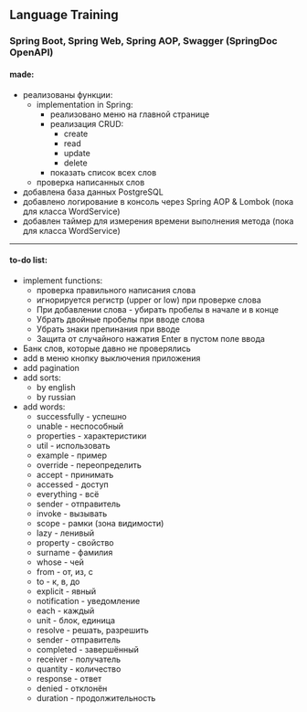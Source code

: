 ## Language Training
### Spring Boot, Spring Web, Spring AOP, Swagger (SpringDoc OpenAPI)
#### made:
- реализованы функции:
    - implementation in Spring:
        - реализовано меню на главной странице
        - реализация CRUD:
            - create
            - read
            - update
            - delete
        - показать список всех слов
  - проверка написанных слов
- добавлена база данных PostgreSQL
- добавлено логирование в консоль через Spring AOP & Lombok (пока для класса WordService)
- добавлен таймер для измерения времени выполнения метода (пока для класса WordService)

---

#### to-do list:

- implement functions:
  - проверка правильного написания слова
  - игнорируется регистр (upper or low) при проверке слова
  - При добавлении слова - убирать пробелы в начале и в конце
  - Убрать двойные пробелы при вводе слова
  - Убрать знаки препинания при вводе
  - Защита от случайного нажатия Enter в пустом поле ввода
- Банк слов, которые давно не проверялись
- add в меню кнопку выключения приложения
- add pagination
- add sorts:
    - by english
    - by russian
- add words:
    - successfully - успешно
    - unable - неспособный
    - properties - характеристики
    - util - использовать
    - example - пример
    - override - переопределить
    - accept - принимать
    - accessed - доступ
    - everything - всё
    - sender - отправитель
    - invoke - вызывать
    - scope - рамки (зона видимости)
    - lazy - ленивый
    - property - свойство
    - surname - фамилия
    - whose - чей
    - from - от, из, с
    - to - к, в, до
    - explicit - явный
    - notification - уведомление
    - each - каждый
    - unit - блок, единица
    - resolve - решать, разрешить
    - sender - отправитель
    - completed - завершённый
    - receiver - получатель
    - quantity - количество
    - response - ответ
    - denied - отклонён
    - duration - продолжительность